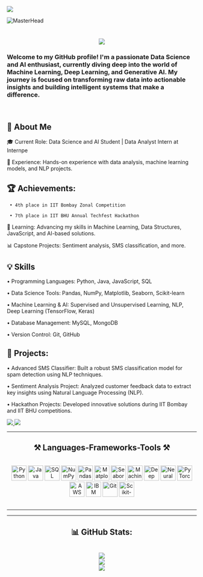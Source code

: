 [![](https://visitcount.itsvg.in/api?id=Adarshmishra5511&icon=0&color=12)](https://visitcount.itsvg.in)

![MasterHead](https://user-images.githubusercontent.com/90236635/232446433-d5540fa2-fe28-4bb8-b929-cdb51fe61336.gif)

<h1 align="center">
    <img src="https://readme-typing-svg.herokuapp.com/?font=Righteous&size=35&center=true&vCenter=true&width=500&height=70&duration=4000&lines=Hi+There!+👋;+I'm+Adarsh+Mishra!;" />
</h1>

<h3 >Welcome to my GitHub profile! I'm a passionate Data Science and AI enthusiast, currently diving deep into the world of Machine Learning, Deep Learning, and Generative AI. My journey is focused on transforming raw data into actionable insights and building intelligent systems that make a difference.</h3>

<br/>

<div>

<h2>🔭 About Me</h2>

<p>🎓 Current Role: Data Science and AI Student | Data Analyst Intern at Internpe</p>

💼 Experience: Hands-on experience with data analysis, machine learning models, and NLP projects.

<h2>🏆 Achievements:</h2> 

     • 4th place in IIT Bombay Zonal Competition
    
     • 7th place in IIT BHU Annual Techfest Hackathon
    
🌱 Learning: Advancing my skills in Machine Learning, Data Structures, JavaScript, and AI-based solutions.

📊 Capstone Projects: Sentiment analysis, SMS classification, and more.

 </div>

 <div>

<h2>💡 Skills </h2>
 
 • Programming Languages: Python, Java, JavaScript, SQL
 
 • Data Science Tools: Pandas, NumPy, Matplotlib, Seaborn, Scikit-learn
 
 • Machine Learning & AI: Supervised and Unsupervised Learning, NLP, Deep Learning (TensorFlow, Keras)
 
 • Database Management: MySQL, MongoDB
 
 • Version Control: Git, GitHub

 </div>
 
 <div>
     
   <h2>🚀 Projects:</h2>
     
  • Advanced SMS Classifier: Built a robust SMS classification model for spam detection using NLP techniques.
     
  • Sentiment Analysis Project: Analyzed customer feedback data to extract key insights using Natural Language Processing (NLP).
  
  • Hackathon Projects: Developed innovative solutions during IIT Bombay and IIT BHU competitions.
  
 </div>
 
<div> 
    
  <a href="adarshmishra5511@gmail.com">
    <img src="https://img.shields.io/badge/Gmail-333333?style=for-the-badge&logo=gmail&logoColor=red" />
  </a>
  
  <a href="https://www.linkedin.com/in/adarsh-mishra-86b8b8250/" target="_blank">
    <img src="https://img.shields.io/badge/LinkedIn-0077B5?style=for-the-badge&logo=linkedin&logoColor=white" target="_blank" />
  </a>
  
  </div>

 <hr/>
 
<h2 align="center">⚒ Languages-Frameworks-Tools ⚒</h2>
<br/>
<div align="center">
    <img src="https://img.shields.io/badge/-Python-3776AB?logo=python&logoColor=white" alt="Python" width="40" height="40"/> 
<img src="https://img.shields.io/badge/-Java-007396?logo=java&logoColor=white" alt="Java" width="40" height="40"/> 
<img src="https://img.shields.io/badge/-SQL-CC2927?logo=microsoft-sql-server&logoColor=white" alt="SQL" width="40" height="40"/> 
<img src="https://img.shields.io/badge/-NumPy-013243?logo=numpy&logoColor=white" alt="NumPy" width="40" height="40"/> 
<img src="https://img.shields.io/badge/-Pandas-150458?logo=pandas&logoColor=white" alt="Pandas" width="40" height="40"/> 
<img src="https://img.shields.io/badge/-Matplotlib-11557C?logoColor=white" alt="Matplotlib" width="40" height="40"/> 
<img src="https://img.shields.io/badge/-Seaborn-3776AB?logoColor=white" alt="Seaborn" width="40" height="40"/> 
<img src="https://img.shields.io/badge/-Machine%20Learning-F7931E?logoColor=white" alt="Machine Learning" width="40" height="40"/> 
<img src="https://img.shields.io/badge/-Deep%20Learning-FF6F00?logoColor=white" alt="Deep Learning" width="40" height="40"/> 
<img src="https://img.shields.io/badge/-Neural%20Networks-5A5A5A?logoColor=white" alt="Neural Networks" width="40" height="40"/> 
<img src="https://img.shields.io/badge/-PyTorch-EE4C2C?logo=pytorch&logoColor=white" alt="PyTorch" width="40" height="40"/> 
<img src="https://img.shields.io/badge/-AWS-232F3E?logo=amazon-aws&logoColor=white" alt="AWS" width="40" height="40"/> 
<img src="https://img.shields.io/badge/-IBM%20Cloud-1261FE?logo=ibm-cloud&logoColor=white" alt="IBM Cloud" width="40" height="40"/> 
<img src="https://img.shields.io/badge/-Git-F05032?logo=git&logoColor=white" alt="Git" width="40" height="40"/> 
<img src="https://img.shields.io/badge/-Scikit%20Learn-F7931E?logo=scikit-learn&logoColor=white" alt="Scikit-learn" width="40" height="40"/>


</div>

<br/>
<hr/>

<!--<div align="center">
  <h2>🐍 My Contributions 🐍</h2>
  <br>
  <img alt="snake eating my contributions" src="https://raw.githubusercontent.com/AnujTiwari-Student/AnujTiwari-Student/output/github-contribution-grid-snake.svg" />
  
  <br/><br/><br/>
</div>-->

<hr/>

<div align="center">
  <h2>📊 GitHub Stats:</h2>
  <br/>
  <img src="https://github-readme-stats.vercel.app/api?username=Adarshmishra5511&theme=dark&hide_border=false&include_all_commits=false&count_private=false"/>
  <br/>
  <img src="https://github-readme-streak-stats.herokuapp.com/?user=Adarshmishra5511&theme=dark&hide_border=false"/>
  <br/>
  <img src="https://github-readme-stats.vercel.app/api/top-langs/?username=Adarshmishra5511&theme=dark&hide_border=false&include_all_commits=false&count_private=false&layout=compact"/>
</div>

<br/>

<!--<hr/>

## 💰 You can help me by Donating
[![PayPal](https://img.shields.io/badge/PayPal-00457C?style=for-the-badge&logo=paypal&logoColor=white)](https://paypal.me/anuj2901) 

<br/>
